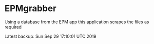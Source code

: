 # EPMgrabber
Using a database from the EPM app this application scrapes the files as required


Latest backup: Sun Sep 29 17:10:01 UTC 2019
